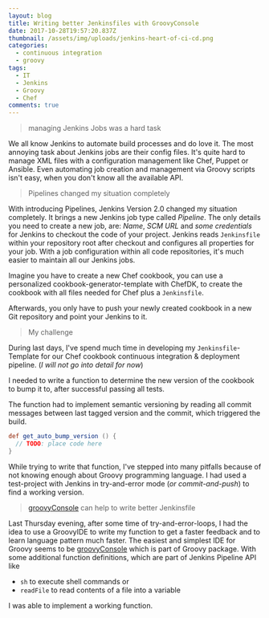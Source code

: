 ```yaml
---
layout: blog
title: Writing better Jenkinsfiles with GroovyConsole
date: 2017-10-28T19:57:20.837Z
thumbnail: /assets/img/uploads/jenkins-heart-of-ci-cd.png
categories:
  - continuous integration
  - groovy
tags:
  - IT
  - Jenkins
  - Groovy
  - Chef
comments: true
---
```

> managing Jenkins Jobs was a hard task

We all know Jenkins to automate build processes and do love it. The most annoying task about Jenkins jobs are their config files. It's quite hard to manage XML files with a configuration management like Chef, Puppet or Ansible.
Even automating job creation and management via Groovy scripts isn't easy, when you don't know all the available API.

> Pipelines changed my situation completely

With introducing Pipelines, Jenkins Version 2.0 changed my situation completely. It brings a new Jenkins job type called *Pipeline*.
The only details you need to create a new job, are: *Name*, *SCM URL* and *some credentials* for Jenkins to checkout the code of your project.
Jenkins reads `Jenkinsfile` within your repository root after checkout and configures all properties for your job.
With a job configuration within all code repositories, it's much easier to maintain all our Jenkins jobs.

Imagine you have to create a new Chef cookbook, you can use a personalized cookbook-generator-template with ChefDK, to create the cookbook with all files needed for Chef plus a `Jenkinsfile`.

Afterwards, you only have to push your newly created cookbook in a new Git repository and point your Jenkins to it.

> My challenge

During last days, I've spend much time in developing my `Jenkinsfile`-Template for our Chef cookbook continuous integration & deployment pipeline. (*I will not go into detail for now*)

I needed to write a function to determine the new version of the cookbook to bump it to, after successful passing all tests.

The function had to implement semantic versioning by reading all commit messages between last tagged version and the commit, which triggered the build.

```groovy
def get_auto_bump_version () {
  // TODO: place code here
}
```

While trying to write that function, I've stepped into many pitfalls because of not knowing enough about Groovy programming language.
I had used a test-project with Jenkins in try-and-error mode
(*or commit-and-push*) to find a working version.

> [groovyConsole](http://groovy-lang.org/groovyconsole.html) can help to write better Jenkinsfile

Last Thursday evening, after some time of try-and-error-loops, I had the idea to use a GroovyIDE to write my function to get a faster feedback and to learn language pattern much faster.
The easiest and simplest IDE for Groovy seems to be [groovyConsole](http://groovy-lang.org/groovyconsole.html) which is part of Groovy package. With some additional function definitions, which are part of Jenkins Pipeline API like
* `sh` to execute shell commands or
* `readFile` to read contents of a file into a variable

I was able to implement a working function.
